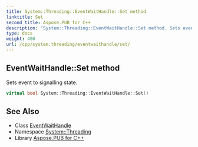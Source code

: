 ```yaml
---
title: System::Threading::EventWaitHandle::Set method
linktitle: Set
second_title: Aspose.PUB for C++
description: 'System::Threading::EventWaitHandle::Set method. Sets event to signalling state in C++.'
type: docs
weight: 400
url: /cpp/system.threading/eventwaithandle/set/
---
```

## EventWaitHandle::Set method


Sets event to signalling state.

```cpp
virtual bool System::Threading::EventWaitHandle::Set()
```

## See Also

* Class [EventWaitHandle](../)
* Namespace [System::Threading](../../)
* Library [Aspose.PUB for C++](../../../)
